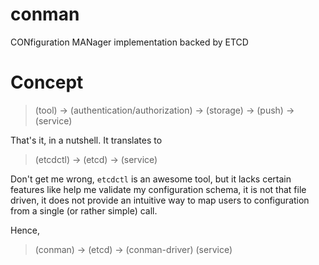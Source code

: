 # conman
CONfiguration MANager implementation backed by ETCD


# Concept
> (tool) -> (authentication/authorization) -> (storage) -> (push) -> (service)

That's it, in a nutshell. It translates to

> (etcdctl) -> (etcd) -> (service)

Don't get me wrong, `etcdctl` is an awesome tool, but it lacks certain features like help me validate my configuration schema, it is not that file driven, it does not provide an intuitive way to map users to configuration from a single (or rather simple) call.

Hence,
> (conman) -> (etcd) -> (conman-driver) (service)
